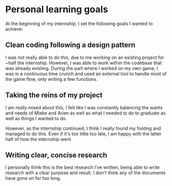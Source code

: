 # Personal learning goals

At the beginning of my internship, I set the following goals I wanted to achieve:

## Clean coding following a design pattern

I was not really able to do this, due to me working on an existing project for \~half the internship. However, I was able to work within the codebase that was already existing. During the part where I worked on my own game, I was in a continuous time crunch and used an external tool to handle most of the game flow, only writing a few functions.

## Taking the reins of my project

I am really mixed about this, I felt like I was constantly balancing the wants and needs of Mieke and Arien as well as what I needed to do to graduate as well as things I wanted to do.&#x20;

However, as the internship continued, I think I really found my footing and managed to do this. Even if it's too little too late, I am happy with the latter half of how the internship went

## Writing clear, concise research

I personally think this is the best research I've written, being able to write research with a clear purpose and result. I don't think any of the documents have gone on for too long.
